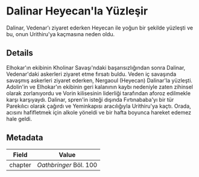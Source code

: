 # Dalinar Heyecan'la Yüzleşir
Dalinar, Vedenar'ı ziyaret ederken Heyecan ile yoğun bir şekilde yüzleşti ve bu, onun Urithiru'ya kaçmasına neden oldu.

## Details
Elhokar'ın ekibinin Kholinar Savaşı'ndaki başarısızlığından sonra Dalinar, Vedenar'daki askerleri ziyaret etme fırsatı buldu. Veden iç savaşında savaşmış askerleri ziyaret ederken, Nergaoul (Heyecan) Dalinar'la yüzleşti. Adolin'in ve Elhokar'ın ekibinin geri kalanının kaybı nedeniyle zaten zihinsel olarak zorlanıyordu ve Vorin kilisesinin liderliği tarafından aforoz edilmekle karşı karşıyaydı. Dalinar, spren'in isteği dışında Fırtınababa'yı bir tür Parekılıcı olarak çağırdı ve Yeminkapısı aracılığıyla Urithiru'ya kaçtı. Orada, acısını hafifletmek için alkole yöneldi ve bir hafta boyunca hareket edemez hale geldi.

## Metadata
| Field | Value |
| ----- | ----- |
| chapter | *Oathbringer* Böl. 100 |
